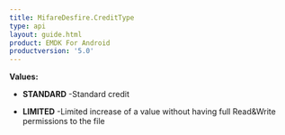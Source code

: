 ```yaml
---
title: MifareDesfire.CreditType
type: api
layout: guide.html
product: EMDK For Android
productversion: '5.0'
---
```





**Values:**

* **STANDARD** -Standard credit

* **LIMITED** -Limited increase of a value without having full Read&Write
 permissions to the file





